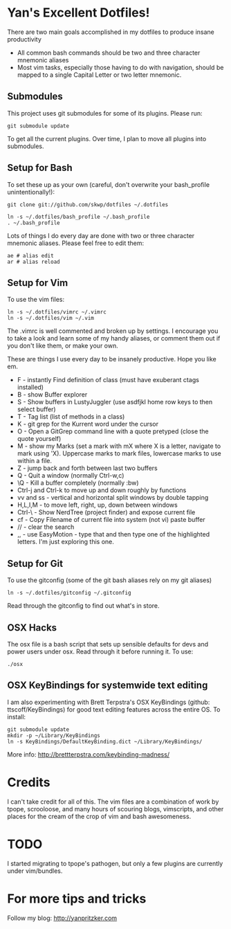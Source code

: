 Yan's Excellent Dotfiles!
====

There are two main goals accomplished in my dotfiles to produce insane productivity

  * All common bash commands should be two and three character mnemonic aliases
  * Most vim tasks, especially those having to do with navigation, should be mapped to a single Capital Letter or two letter mnemonic. 

Submodules
---

This project uses git submodules for some of its plugins. Please run:

    git submodule update

To get all the current plugins. Over time, I plan to move all plugins into submodules.

Setup for Bash
---
To set these up as your own (careful, don't overwrite your bash_profile unintentionally!):

    git clone git://github.com/skwp/dotfiles ~/.dotfiles

    ln -s ~/.dotfiles/bash_profile ~/.bash_profile
    . ~/.bash_profile

Lots of things I do every day are done with 
two or three character mnemonic aliases. Please 
feel free to edit them:

    ae # alias edit
    ar # alias reload

Setup for Vim
---
To use the vim files:

    ln -s ~/.dotfiles/vimrc ~/.vimrc
    ln -s ~/.dotfiles/vim ~/.vim
    
The .vimrc is well commented and broken up by settings. I encourage you
to take a look and learn some of my handy aliases, or comment them out
if you don't like them, or make your own.

These are things I use every day to be insanely productive. Hope you like em.

 * F - instantly Find definition of class (must have exuberant ctags installed)
 * B - show Buffer explorer
 * S - Show buffers in LustyJuggler (use asdfjkl home row keys to then select buffer)
 * T - Tag list (list of methods in a class)
 * K - git grep for the Kurrent word under the cursor
 * O - Open a GitGrep command line with a quote pretyped (close the quote yourself)
 * M - show my Marks (set a mark with mX where X is a letter, navigate to mark using 'X). Uppercase marks to mark files, lowercase marks to use within a file.
 * Z - jump back and forth between last two buffers
 * Q - Quit a window (normally Ctrl-w,c)
 * \Q - Kill a buffer completely (normally :bw)
 * Ctrl-j and Ctrl-k to move up and down roughly by functions
 * vv and ss - vertical and horizontal split windows by double tapping
 * H,L,I,M - to move left, right, up, down between windows
 * Ctrl-\ - Show NerdTree (project finder) and expose current file
 * cf - Copy Filename of current file into system (not vi) paste buffer 
 * // - clear the search
 * ,, - use EasyMotion - type that and then type one of the highlighted letters. I'm just exploring this one.

Setup for Git
---
To use the gitconfig (some of the git bash aliases rely on my git aliases)

    ln -s ~/.dotfiles/gitconfig ~/.gitconfig

Read through the gitconfig to find out what's in store.

OSX Hacks
---
The osx file is a bash script that sets up sensible defaults for devs and power users
under osx. Read through it before running it. To use:

    ./osx

OSX KeyBindings for systemwide text editing
---
I am also experimenting with Brett Terpstra's OSX KeyBindings (github: ttscoff/KeyBindings) 
for good text editing features across the entire OS. To install:

    git submodule update
    mkdir -p ~/Library/KeyBindings
    ln -s KeyBindings/DefaultKeyBinding.dict ~/Library/KeyBindings/

More info: http://brettterpstra.com/keybinding-madness/

Credits
===
I can't take credit for all of this. The vim files are a combination of
work by tpope, scrooloose, and many hours of scouring blogs, vimscripts,
and other places for the cream of the crop of vim and bash awesomeness.

TODO
===
I started migrating to tpope's pathogen, but only a few plugins are 
currently under vim/bundles. 

For more tips and tricks
===
Follow my blog: http://yanpritzker.com

